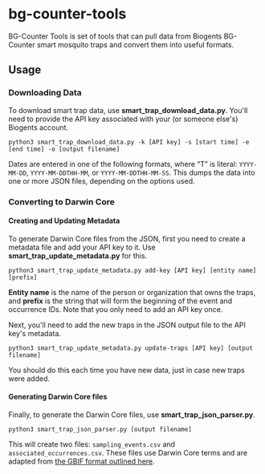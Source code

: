 # bg-counter-tools
BG-Counter Tools is set of tools that can pull data from Biogents BG-Counter smart mosquito traps and convert them into useful formats.

## Usage
### Downloading Data
To download smart trap data, use **smart_trap_download_data.py**. You'll need to provide the API key associated with your (or someone else's) Biogents account.
```
python3 smart_trap_download_data.py -k [API key] -s [start time] -e [end time] -o [output filename]
```
Dates are entered in one of the following formats, where “T” is literal: `YYYY-MM-DD`, `YYYY-MM-DDTHH-MM`, or `YYYY-MM-DDTHH-MM-SS`. This dumps the data into one or more JSON files, depending on the options used.

### Converting to Darwin Core
#### Creating and Updating Metadata
To generate Darwin Core files from the JSON, first you need to create a metadata file and add your API key to it. Use **smart_trap_update_metadata.py** for this.
```
python3 smart_trap_update_metadata.py add-key [API key] [entity name] [prefix]
```
**Entity name** is the name of the person or organization that owns the traps, and **prefix** is the string that will form the beginning of the event and occurrence IDs.  Note that you only need to add an API key once.

Next, you'll need to add the new traps in the JSON output file to the API key's metadata.
```
python3 smart_trap_update_metadata.py update-traps [API key] [output filename]
```
You should do this each time you have new data, just in case new traps were added.

#### Generating Darwin Core files
Finally, to generate the Darwin Core files, use **smart_trap_json_parser.py**.
```
python3 smart_trap_json_parser.py [output filename]
```
This will create two files: `sampling_events.csv` and `associated_occurrences.csv`. These files use Darwin Core terms and are adapted from [the GBIF format outlined here](https://www.gbif.org/news/82852/new-darwin-core-spreadsheet-templates-simplify-data-preparation-and-publishing).

